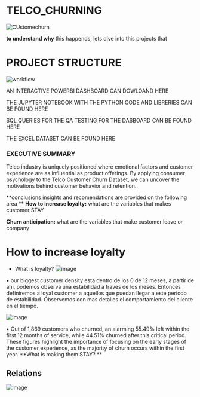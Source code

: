 # TELCO_CHURNING
![CUstomechurn](https://github.com/user-attachments/assets/498fb735-56e5-4096-89f6-7fb6af41754b)

**to understand why** this happends, lets dive into this projects that 

# PROJECT STRUCTURE

![workflow](https://github.com/user-attachments/assets/a47584bd-d906-42a8-8c3a-38bc588b469c)

AN INTERACTIVE POWERBI DASHBOARD CAN DOWLOAND HERE

THE JUPYTER NOTEBOOK WITH THE PYTHON CODE AND LIBRERIES CAN BE FOUND HERE

SQL QUERIES FOR THE QA TESTING FOR THE DASBOARD CAN BE FOUND HERE 

THE EXCEL DATASET CAN BE FOUND HERE

### EXECUTIVE SUMMARY 
Telco industry is uniquely positioned where emotional factors and customer experience are as influential as product offerings. By applying consumer psychology to the Telco Customer Churn Dataset, we can uncover the motivations behind customer behavior and retention.

**conclusions insights and recomendations are provided on the following area
**
**How to increase loyalty:** what are the variables that makes customer STAY

**Churn anticipation:** what are the variables that make customer leave or company

# How to increase loyalty
- What is loyalty?
![image](https://github.com/user-attachments/assets/e4c03504-6dc8-44ff-99c4-b53655bd5602)

• our biggest customer density esta dentro de los 0 de 12 meses, a partir de ahi, podemos observa una estabilidad a traves de los meses. 
Entonces definiremos a loyal customer a aquellos que puedan llegar a este periodo de estabilidad. Observemos con mas detalles el comportamiento del cliente en el tiempo. 

![image](https://github.com/user-attachments/assets/89264236-b8cb-4f1b-91cf-46473b33c1cc)

• Out of 1,869 customers who churned, an alarming 55.49% left within the first 12 months of service, while 44.51% churned after this critical period. These figures highlight the importance of focusing on the early stages of the customer experience, as the majority of churn occurs within the first year. **What is making them STAY? **


## Relations

![image](https://github.com/user-attachments/assets/1f4695a5-8328-4b73-bc43-0c0a6bfc829e)





 
